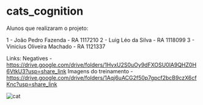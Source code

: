 # cats_cognition

Alunos que realizaram o projeto:

1 - João Pedro Fazenda - RA 1117210
2 - Luig Léo da Silva - RA 1118099
3 - Vinicius Oliveira Machado - RA 1121337

Links:
  Negatives - https://drive.google.com/drive/folders/1HvxU2S0uOy9dFXOSU0lA9QHZ0H6VtkU3?usp=share_link
  Imagens do treinamento - https://drive.google.com/drive/folders/1Aqj6uACG2f50p7gpcf2bcB9czX6cfKnc?usp=share_link
  
  
![cat](https://user-images.githubusercontent.com/57419268/199228077-32eb5910-386d-49bf-875e-68fb9723a41c.jpeg)

